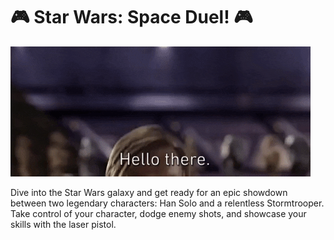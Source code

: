 # 🎮 Star Wars: Space Duel! 🎮
![Hello there](Img/hello_there.gif)

Dive into the Star Wars galaxy and get ready for an epic showdown between two legendary characters: Han Solo and a relentless Stormtrooper. Take control of your character, dodge enemy shots, and showcase your skills with the laser pistol.

